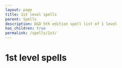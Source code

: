 ```yaml
---
layout: page
title: 1st level spells 
parent: Spells
description: D&D 5th edition spell list of 1 level
has_children: true
permalink: /spells/1st/
---
```

# 1st level spells 
